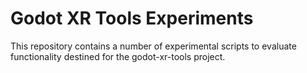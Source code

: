 # Godot XR Tools Experiments
This repository contains a number of experimental scripts to evaluate functionality destined for the godot-xr-tools project.
